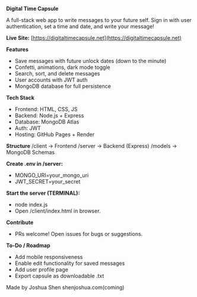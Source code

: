 **Digital Time Capsule**

A full-stack web app to write messages to your future self.
Sign in with user authentication, set a time and date, and write your message!

**Live Site:** [https://digitaltimecapsule.net](https://digitaltimecapsule.net)

**Features**
- Save messages with future unlock dates (down to the minute)
- Confetti, animations, dark mode toggle 
- Search, sort, and delete messages
- User accounts with JWT auth
- MongoDB database for full persistence

**Tech Stack**
- Frontend: HTML, CSS, JS
- Backend: Node.js + Express
- Database: MongoDB Atlas
- Auth: JWT
- Hosting: GitHub Pages + Render

**Structure**
/client → Frontend
/server → Backend (Express)
/models → MongoDB Schemas

**Create .env in /server:**
- MONGO_URI=your_mongo_uri
- JWT_SECRET=your_secret

**Start the server (TERMINAL):**
- node index.js
- Open /client/index.html in browser.

**Contribute**
- PRs welcome! Open issues for bugs or suggestions.

**To-Do / Roadmap**
- Add mobile responsiveness
- Enable edit functionality for saved messages
- Add user profile page
- Export capsule as downloadable .txt

Made by Joshua Shen shenjoshua.com(coming)
